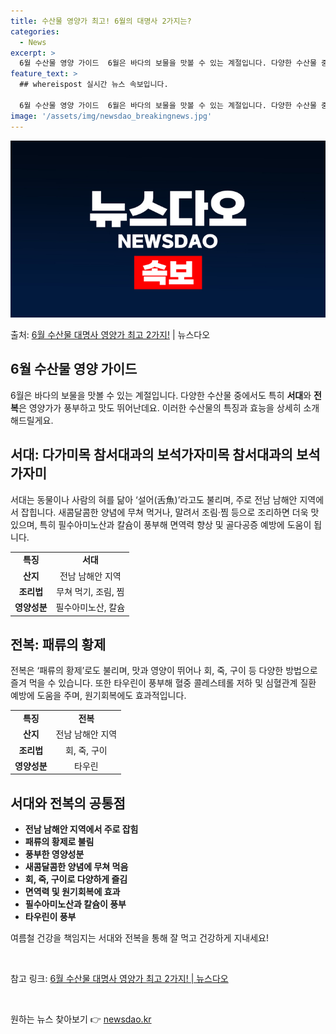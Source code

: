 ```yaml
---
title: 수산물 영양가 최고! 6월의 대명사 2가지는?
categories:
  - News
excerpt: >
  6월 수산물 영양 가이드  6월은 바다의 보물을 맛볼 수 있는 계절입니다. 다양한 수산물 중에서도 특히 서대…
feature_text: >
  ## whereispost 실시간 뉴스 속보입니다.

  6월 수산물 영양 가이드  6월은 바다의 보물을 맛볼 수 있는 계절입니다. 다양한 수산물 중에서도 특히 서대…
image: '/assets/img/newsdao_breakingnews.jpg'
---
```


![뉴스다오 속보](/assets/img/newsdao_breakingnews.jpg)

<p>출처: <a href="https://newsdao.kr/4036" rel="dofollow">6월 수산물 대명사 영양가 최고 2가지!</a> | 뉴스다오</p>

<h2 data-ke-size="size26">6월 수산물 영양 가이드</h2>
<p data-ke-size="size16">6월은 바다의 보물을 맛볼 수 있는 계절입니다. 다양한 수산물 중에서도 특히 <b>서대</b>와 <b>전복</b>은 영양가가 풍부하고 맛도 뛰어난데요. 이러한 수산물의 특징과 효능을 상세히 소개해드릴게요.</p>

<h2 data-ke-size="size24">서대: 다가미목 참서대과의 보석가자미목 참서대과의 보석가자미</h2>

<p data-ke-size="size16">서대는 동물이나 사람의 혀를 닮아 ‘설어(舌魚)’라고도 불리며, 주로 전남 남해안 지역에서 잡힙니다. 새콤달콤한 양념에 무쳐 먹거나, 말려서 조림·찜 등으로 조리하면 더욱 맛있으며, 특히 필수아미노산과 칼슘이 풍부해 면역력 향상 및 골다공증 예방에 도움이 됩니다.</p>

<table>
<tbody>
<tr>
<td style="text-align: center; height: 17px;"><b>특징</b></td>
<td style="text-align: center; height: 17px;"><b>서대</b></td>
</tr>
<tr>
<td style="text-align: center; height: 17px;"><b>산지</b></td>
<td style="text-align: center; height: 17px;">전남 남해안 지역</td>
</tr>
<tr>
<td style="text-align: center; height: 17px;"><b>조리법</b></td>
<td style="text-align: center; height: 17px;">무쳐 먹기, 조림, 찜</td>
</tr>
<tr>
<td style="text-align: center; height: 17px;"><b>영양성분</b></td>
<td style="text-align: center; height: 17px;">필수아미노산, 칼슘</td>
</tr>
</tbody>
</table>

<h2 data-ke-size="size24">전복: 패류의 황제</h2>

<p data-ke-size="size16">전복은 ‘패류의 황제’로도 불리며, 맛과 영양이 뛰어나 회, 죽, 구이 등 다양한 방법으로 즐겨 먹을 수 있습니다. 또한 타우린이 풍부해 혈중 콜레스테롤 저하 및 심혈관계 질환 예방에 도움을 주며, 원기회복에도 효과적입니다.</p>

<table>
<tbody>
<tr>
<td style="text-align: center; height: 17px;"><b>특징</b></td>
<td style="text-align: center; height: 17px;"><b>전복</b></td>
</tr>
<tr>
<td style="text-align: center; height: 17px;"><b>산지</b></td>
<td style="text-align: center; height: 17px;">전남 남해안 지역</td>
</tr>
<tr>
<td style="text-align: center; height: 17px;"><b>조리법</b></td>
<td style="text-align: center; height: 17px;">회, 죽, 구이</td>
</tr>
<tr>
<td style="text-align: center; height: 17px;"><b>영양성분</b></td>
<td style="text-align: center; height: 17px;">타우린</td>
</tr>
</tbody>
</table>

<h2 data-ke-size="size24">서대와 전복의 공통점</h2>

<ul>
<li><b>전남 남해안 지역에서 주로 잡힘</b></li>
<li><b>패류의 황제로 불림</b></li>
<li><b>풍부한 영양성분</b></li>
<li><b>새콤달콤한 양념에 무쳐 먹음</b></li>
<li><b>회, 죽, 구이로 다양하게 즐김</b></li>
<li><b>면역력 및 원기회복에 효과</b></li>
<li><b>필수아미노산과 칼슘이 풍부</b></li>
<li><b>타우린이 풍부</b></li>
</ul>

<p data-ke-size="size16">여름철 건강을 책임지는 서대와 전복을 통해 잘 먹고 건강하게 지내세요!</p>
<p data-ke-size="size16">&nbsp;</p>
<p data-ke-size="size16">참고 링크: <a href="https://newsdao.kr/4036">6월 수산물 대명사 영양가 최고 2가지! | 뉴스다오</a></p>
<p data-ke-size="size16">&nbsp;</p> 

원하는 뉴스 찾아보기 👉 <a href="https://newsdao.kr" rel="dofollow">newsdao.kr</a>


